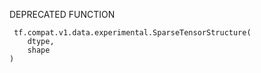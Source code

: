 DEPRECATED FUNCTION

```
 tf.compat.v1.data.experimental.SparseTensorStructure(
    dtype,
    shape
)
```
